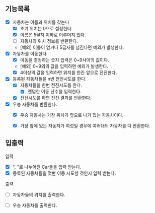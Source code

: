 ## 기능목록

- [x] 자동차는 이름과 위치를 갖는다
  - [x] 초기 위치는 0으로 설정한다
  - [x] 이름은 5글자 이하로 이루어져 있다.
  - [ ] 자동차의 위치 정보를 반환한다.
  - [예외] 이름이 없거나 5글자를 넘긴다면 예외가 발생한다.
- [x] 자동차를 이동한다.
  - [x] 이동을 결정하는 숫자 입력은 0~9사이의 값이다.
  - [예외] 0~9외의 값을 입력하면 예외가 발생한다.
  - [x] 4이상의 값을 입력하면 위치를 한칸 앞으로 전진한다.
- [x] 등록된 자동차들을 n번 전진시도를 한다.
  - [x] 자동차들을 한번 전진시도를 한다.
    - [x] 랜덤한 이동 난수를 입력한다.
  - [x] 전진시도를 하면 전진 결과를 반환한다.
- [x] 우승 자동차를 반환한다.
  - [x] 우승 자동차는 가장 위치가 앞으로 나가 있는 자동차이다.
  - [x] 가장 앞에 있는 자동차가 여럿일 경우에 여러대의 자동차를 다 반환한다.


## 입출력

입력

-[x] ", "로 나누어진 Car들을 입력 받는다.
-[x] 등록된 자동차들을 몇번 이동 시도할 것인지 입력 받는다.

출력

-[ ] 자동차들의 위치를 출력한다.
-[ ] 우승 자동차를 출력한다.


